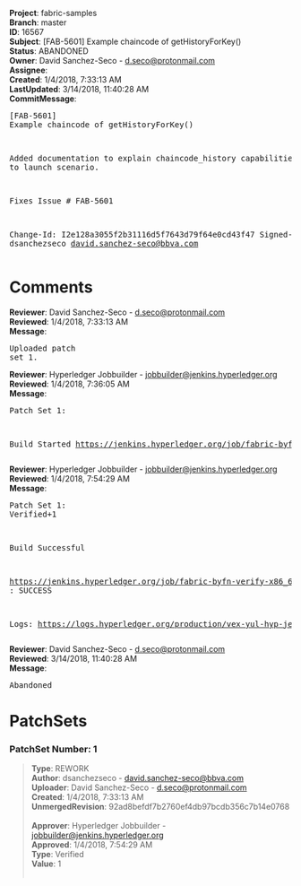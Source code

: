 <strong>Project</strong>: fabric-samples<br><strong>Branch</strong>: master<br><strong>ID</strong>: 16567<br><strong>Subject</strong>: [FAB-5601] Example chaincode of getHistoryForKey()<br><strong>Status</strong>: ABANDONED<br><strong>Owner</strong>: David Sanchez-Seco - d.seco@protonmail.com<br><strong>Assignee</strong>:<br><strong>Created</strong>: 1/4/2018, 7:33:13 AM<br><strong>LastUpdated</strong>: 3/14/2018, 11:40:28 AM<br><strong>CommitMessage</strong>:<br><pre>[FAB-5601] Example chaincode of getHistoryForKey()

Added documentation to explain chaincode_history capabilities
and how to launch scenario.

Fixes Issue # FAB-5601

Change-Id: I2e128a3055f2b31116d5f7643d79f64e0cd43f47
Signed-off-by: dsanchezseco <david.sanchez-seco@bbva.com>
</pre><h1>Comments</h1><strong>Reviewer</strong>: David Sanchez-Seco - d.seco@protonmail.com<br><strong>Reviewed</strong>: 1/4/2018, 7:33:13 AM<br><strong>Message</strong>: <pre>Uploaded patch set 1.</pre><strong>Reviewer</strong>: Hyperledger Jobbuilder - jobbuilder@jenkins.hyperledger.org<br><strong>Reviewed</strong>: 1/4/2018, 7:36:05 AM<br><strong>Message</strong>: <pre>Patch Set 1:

Build Started https://jenkins.hyperledger.org/job/fabric-byfn-verify-x86_64/177/</pre><strong>Reviewer</strong>: Hyperledger Jobbuilder - jobbuilder@jenkins.hyperledger.org<br><strong>Reviewed</strong>: 1/4/2018, 7:54:29 AM<br><strong>Message</strong>: <pre>Patch Set 1: Verified+1

Build Successful 

https://jenkins.hyperledger.org/job/fabric-byfn-verify-x86_64/177/ : SUCCESS

Logs: https://logs.hyperledger.org/production/vex-yul-hyp-jenkins-3/fabric-byfn-verify-x86_64/177</pre><strong>Reviewer</strong>: David Sanchez-Seco - d.seco@protonmail.com<br><strong>Reviewed</strong>: 3/14/2018, 11:40:28 AM<br><strong>Message</strong>: <pre>Abandoned</pre><h1>PatchSets</h1><h3>PatchSet Number: 1</h3><blockquote><strong>Type</strong>: REWORK<br><strong>Author</strong>: dsanchezseco - david.sanchez-seco@bbva.com<br><strong>Uploader</strong>: David Sanchez-Seco - d.seco@protonmail.com<br><strong>Created</strong>: 1/4/2018, 7:33:13 AM<br><strong>UnmergedRevision</strong>: 92ad8befdf7b2760ef4db97bcdb356c7b14e0768<br><br><strong>Approver</strong>: Hyperledger Jobbuilder - jobbuilder@jenkins.hyperledger.org<br><strong>Approved</strong>: 1/4/2018, 7:54:29 AM<br><strong>Type</strong>: Verified<br><strong>Value</strong>: 1<br><br></blockquote>